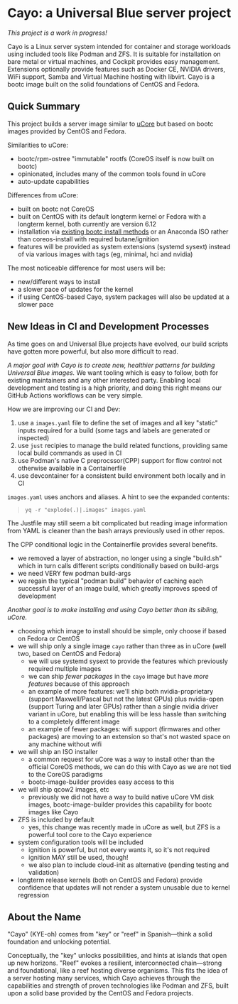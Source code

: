 # Cayo: a Universal Blue server project

*This project is a work in progress!*

Cayo is a Linux server system intended for container and storage workloads  using included tools like Podman and ZFS. It is suitable for installation on bare metal or virtual machines, and Cockpit provides easy management. Extensions optionally provide features such as Docker CE, NVIDIA drivers, WiFi support, Samba and Virtual Machine hosting with libvirt. Cayo is a bootc image built on the solid foundations of CentOS and Fedora.

## Quick Summary

This project builds a server image similar to [uCore](https://github.com/ublue-os/ucore) but based on bootc images provided by CentOS and Fedora.

Similarities to uCore:

- bootc/rpm-ostree "immutable" rootfs (CoreOS itself is now built on bootc)
- opinionated, includes many of the common tools found in uCore
- auto-update capabilities

Differences from uCore:

- built on bootc not CoreOS
- built on CentOS with its default longterm kernel or Fedora with a longterm kernel, both currently are version 6.12
- installation via [existing bootc install methods](https://docs.fedoraproject.org/en-US/bootc/bare-metal/) or an Anaconda ISO rather than coreos-install with required butane/ignition
- features will be provided as system extensions (systemd sysext) instead of via various images with tags (eg, minimal, hci and nvidia)

The most noticeable difference for most users will be:

- new/different ways to install
- a slower pace of updates for the kernel
- if using CentOS-based Cayo, system packages will also be updated at a slower pace

## New Ideas in CI and Development Processes

As time goes on and Universal Blue projects have evolved, our build scripts have gotten more powerful, but also more difficult to read.

*A major goal with Cayo is to create new, healthier patterns for building Universal Blue images.* We want tooling which is easy to follow, both for existing maintainers and any other interested party. Enabling local development and testing is a high priority, and doing this right means our GitHub Actions workflows can be very simple.

How we are improving our CI and Dev:

1. use a `images.yaml` file to define the set of images and all key "static" inputs required for a build (some tags and labels are generated or inspected)
2. use `just` recipies to manage the build related functions, providing same local build commands as used in CI
3. use Podman's native C preprocssor(CPP) support for flow control not otherwise available in a Containerfile
4. use devcontainer for a consistent build environment both locally and in CI

`images.yaml` uses anchors and aliases. A hint to see the expanded contents:

> `yq -r "explode(.)|.images" images.yaml`

The Justfile may still seem a bit complicated but reading image information from YAML is cleaner than the bash arrays previously used in other repos.

The CPP conditional logic in the Containerfile provides several benefits.

- we removed a layer of abstraction, no longer using a single "build.sh" which in turn calls different scripts conditionally based on build-args
- we need VERY few podman build-args
- we regain the typical "podman build" behavior of caching each successful layer of an image build, which greatly improves speed of development

*Another goal is to make installing and using Cayo better than its sibling, uCore.*

- choosing which image to install should be simple, only choose if based on Fedora or CentOS
- we will ship only a single image `cayo` rather than three as in uCore (well two, based on CentOS and Fedora)
  - we will use systemd sysext to provide the features which previously required multiple images
  - we can ship *fewer packages* in the `cayo` image but have *more features* because of this approach
  - an example of more features: we'll ship both nvidia-proprietary (support Maxwell/Pascal but not the latest GPUs) plus nvidia-open (support Turing and later GPUs) rather than a single nvidia driver variant in uCore, but enabling this will be less hassle than switching to a completely different image
  - an example of fewer packages: wifi support (firmwares and other packages) are moving to an extension so that's not wasted space on any machine without wifi
- we will ship an ISO installer
  - a common request for uCore was a way to install other than the official CoreOS methods, we can do this with Cayo as we are not tied to the CoreOS paradigms
  - bootc-image-builder provides easy access to this
- we will ship qcow2 images, etc
  - previously we did not have a way to build native uCore VM disk images, bootc-image-builder provides this capability for bootc images like Cayo
- ZFS is included by default
  - yes, this change was recently made in uCore as well, but ZFS is a powerful tool core to the Cayo experience
- system configuration tools will be included
  - ignition is powerful, but not every wants it, so it's not required
  - ignition MAY still be used, though!
  - we also plan to include cloud-init as alternative (pending testing and validation)
- longterm release kernels (both on CentOS and Fedora) provide  confidence that updates will not render a system unusable due to  kernel regression

## About the Name

"Cayo" (KYE-oh) comes from "key" or "reef" in Spanish—think a solid foundation and unlocking potential.

Conceptually, the "key" unlocks possibilities, and hints at islands that open up new horizons. "Reef" evokes a resilient, interconnected chain—strong and foundational, like a reef hosting diverse organisms. This fits the idea of a server hosting many services, which Cayo achieves through the capabilities and strength of proven technologies like Podman and ZFS, built upon a solid base provided by the CentOS and Fedora projects.
